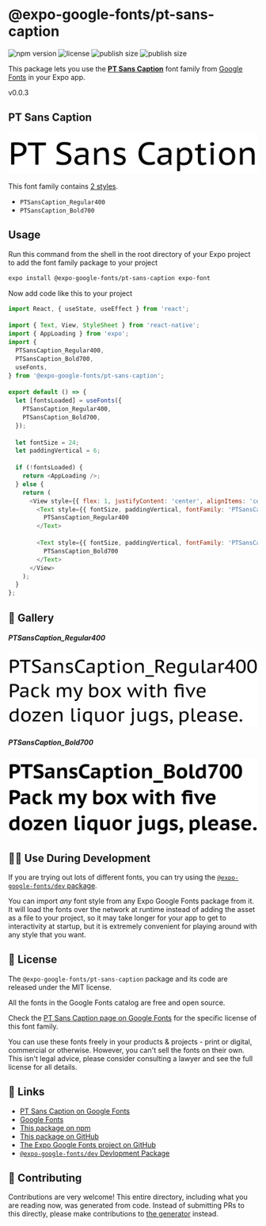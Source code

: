 # @expo-google-fonts/pt-sans-caption

![npm version](https://flat.badgen.net/npm/v/@expo-google-fonts/pt-sans-caption)
![license](https://flat.badgen.net/github/license/expo/google-fonts)
![publish size](https://flat.badgen.net/packagephobia/install/@expo-google-fonts/pt-sans-caption)
![publish size](https://flat.badgen.net/packagephobia/publish/@expo-google-fonts/pt-sans-caption)

This package lets you use the [**PT Sans Caption**](https://fonts.google.com/specimen/PT+Sans+Caption) font family from [Google Fonts](https://fonts.google.com/) in your Expo app.

v0.0.3

## PT Sans Caption

![PT Sans Caption](./font-family.png)

This font family contains [2 styles](#-gallery).

- `PTSansCaption_Regular400`
- `PTSansCaption_Bold700`

## Usage

Run this command from the shell in the root directory of your Expo project to add the font family package to your project
```sh
expo install @expo-google-fonts/pt-sans-caption expo-font
```

Now add code like this to your project
```js
import React, { useState, useEffect } from 'react';

import { Text, View, StyleSheet } from 'react-native';
import { AppLoading } from 'expo';
import {
  PTSansCaption_Regular400,
  PTSansCaption_Bold700,
  useFonts,
} from '@expo-google-fonts/pt-sans-caption';

export default () => {
  let [fontsLoaded] = useFonts({
    PTSansCaption_Regular400,
    PTSansCaption_Bold700,
  });

  let fontSize = 24;
  let paddingVertical = 6;

  if (!fontsLoaded) {
    return <AppLoading />;
  } else {
    return (
      <View style={{ flex: 1, justifyContent: 'center', alignItems: 'center' }}>
        <Text style={{ fontSize, paddingVertical, fontFamily: 'PTSansCaption_Regular400' }}>
          PTSansCaption_Regular400
        </Text>

        <Text style={{ fontSize, paddingVertical, fontFamily: 'PTSansCaption_Bold700' }}>
          PTSansCaption_Bold700
        </Text>
      </View>
    );
  }
};

```

## 🔡 Gallery

##### PTSansCaption_Regular400
![PTSansCaption_Regular400](./1245ca967adbb79f480b169e92cf44a71ae4cb8571b9847ceb3de43e7235361c.ttf.png)

##### PTSansCaption_Bold700
![PTSansCaption_Bold700](./f47afcc4feb502bfa6ca192ad230e0d743be26deb97832412722544b223ed461.ttf.png)


## 👩‍💻 Use During Development

If you are trying out lots of different fonts, you can try using the [`@expo-google-fonts/dev` package](https://github.com/expo/google-fonts/tree/master/font-packages/dev#readme).

You can import *any* font style from any Expo Google Fonts package from it. It will load the fonts
over the network at runtime instead of adding the asset as a file to your project, so it may take longer
for your app to get to interactivity at startup, but it is extremely convenient
for playing around with any style that you want.

## 📖 License

The `@expo-google-fonts/pt-sans-caption` package and its code are released under the MIT license.

All the fonts in the Google Fonts catalog are free and open source.

Check the [PT Sans Caption page on Google Fonts](https://fonts.google.com/specimen/PT+Sans+Caption) for the specific license of this font family.

You can use these fonts freely in your products & projects - print or digital, commercial or otherwise. However, you can't sell the fonts on their own. This isn't legal advice, please consider consulting a lawyer and see the full license for all details.

## 🔗 Links

- [PT Sans Caption on Google Fonts](https://fonts.google.com/specimen/PT+Sans+Caption)
- [Google Fonts](https://fonts.google.com/)
- [This package on npm](https://www.npmjs.com/package/@expo-google-fonts/pt-sans-caption)
- [This package on GitHub](https://github.com/expo/google-fonts/tree/master/font-packages/pt-sans-caption)
- [The Expo Google Fonts project on GitHub](https://github.com/expo/google-fonts)
- [`@expo-google-fonts/dev` Devlopment Package](https://github.com/expo/google-fonts/tree/master/font-packages/dev)


## 🤝 Contributing

Contributions are very welcome! This entire directory, including what you are reading now, was generated from code. Instead of submitting PRs to this directly, please make contributions to [the generator](https://github.com/expo/google-fonts/tree/master/packages/generator) instead.
